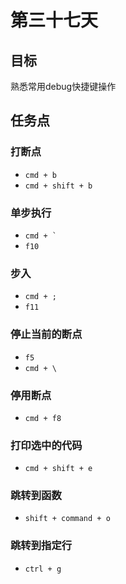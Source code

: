 # 第三十七天

## 目标

熟悉常用debug快捷键操作

## 任务点

### 打断点

- `cmd + b`
- `cmd + shift + b`

### 单步执行

- ``cmd + ` ``
- `f10`

### 步入

- `cmd + ;`
- `f11`

### 停止当前的断点

- `f5`
- `cmd + \`

### 停用断点

- `cmd + f8`

### 打印选中的代码

- `cmd + shift + e`

### 跳转到函数

- `shift + command + o`

### 跳转到指定行

- `ctrl + g`
